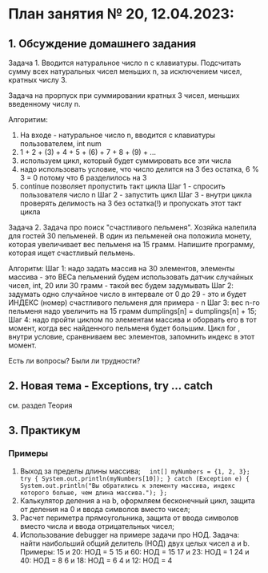 # План занятия № 20, 12.04.2023:

## 1. Обсуждение домашнего задания
Задача 1.
Вводится натуральное число n с клавиатуры. Подсчитать сумму всех
натуральных чисел меньших n, за исключением чисел, кратных числу 3.

Задача на прорпуск при суммировании кратных 3 чисел, меньших введенному числу n.

Алгоритим:
1. На входе - натуральное число n, вводится с клавиатуры пользователем, int num
2. 1 + 2 + (3) + 4 + 5 + (6) + 7 + 8 + (9) + ... 
3. используем цикл, который будет суммировать все эти числа
4. надо использовать условие, что число делится на 3 без остатка, 6 % 3 = 0 потому 
что 6 разделилось на 3
5. continue позволяет пропустить такт цикла
Шаг 1 - спросить пользователя число n
Шаг 2 - запустить цикл
Шаг 3 - внутри цикла проверять делимость на 3 без остатка(!) и пропускать этот такт цикла

Задача 2.
Задача про поиск "счастливого пельменя".
Хозяйка налепила для гостей 30 пельменей. В один из пельменей она положила монету,
которая увеличивает вес пельменя на 15 грамм.
Напишите программу, которая ищет счастливый пельмень.

Алгоритм: 
Шаг 1: надо задать массив на 30 элементов, элементы массива - это ВЕСа пельмений
будем использовать датчик случайных чисел, int, 20 или 30 грамм - такой вес будем задумывать
Шаг 2: задумать одно случайное число в интервале от 0 до 29 - это и будет ИНДЕКС (номер) счастливого пельменя
для примера - n
Шаг 3: вес n-го пельменя надо увеличить на 15 грамм
dumplings[n] = dumplings[n] + 15;
Шаг 4: надо пройти циклом по элементам массива и оборвать его в тот момент, когда вес найденного 
пельменя будет большим. Цикл for , внутри условие, сранвниваем вес элементов, запомнить индекс в этот момент.

Есть ли вопросы? Были ли трудности?

## 2. Новая тема - Exceptions, try ... catch
см. раздел Теория

## 3. Практикум 
### Примеры 
1. Выход за пределы длины массива;
       `  int[] myNumbers = {1, 2, 3};
       try {
       System.out.println(myNumbers[10]);
       } catch (Exception e) {
       System.out.println("Вы обратились к элементу массива, индекс которого больше, чем длина массива.");
       };`
2. Калькулятор деления a на b, оформляем бесконечный цикл, защита от деления на 0
   и ввода символов вместо чисел;
3. Расчет периметра прямоугольника, защита от ввода символов вместо числа
   и ввода отрицательных чисел;
4. Использование debugger на примере задачи про НОД.
   Задача: найти наибольший общий делитель (НОД) двух целых чисел a и b.
   Примеры:
   15 и 20: НОД = 5
   15 и 60: НОД = 15
   17 и 23: НОД = 1
   24 и 40: НОД = 8
   6 и 18: НОД = 6
   4 и 12: НОД = 4






